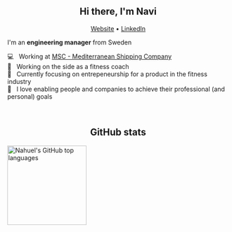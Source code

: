 <h2 align="center">Hi there, I'm Navi</h2>

<p align="center">
  <a href="http://nahuel-ianni.github.io">Website</a> • 
  <a href="https://www.linkedin.com/in/nahuelianni">LinkedIn</a>
</p>

I'm an __engineering manager__ from Sweden &nbsp;

💻 &nbsp; Working at [MSC - Mediterranean Shipping Company](https://www.msc.com)<br />
🍎 &nbsp; Working on the side as a fitness coach<br />
🌱 &nbsp; Currently focusing on entrepeneurship for a product in the fitness industry<br />
💜 &nbsp; I love enabling people and companies to achieve their professional (and personal) goals

&nbsp;&nbsp;
<h2 align="center">GitHub stats</h2>
<img height="180em" src="https://github-readme-stats.vercel.app/api/top-langs/?username=nahuel-ianni&theme=tokyonight&layout=compact" alt="Nahuel's GitHub top languages"/>
